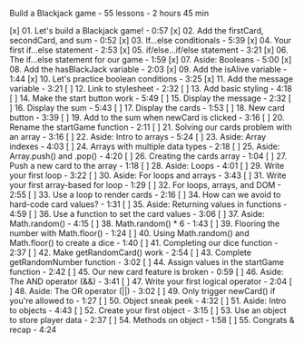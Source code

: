 
Build a Blackjack game - 55 lessons - 2 hours 45 min

[x] 01. Let's build a Blackjack game! - 0:57
[x] 02. Add the firstCard, secondCard, and sum - 0:52
[x] 03. If...else conditionals - 5:39
[x] 04. Your first if...else statement - 2:53
[x] 05. if/else...if/else statement - 3:21
[x] 06. The if...else statement for our game - 1:59
[x] 07. Aside: Booleans - 5:00
[x] 08. Add the hasBlackJack variable - 2:03
[x] 09. Add the isAlive variable - 1:44
[x] 10. Let's practice boolean conditions - 3:25
[x] 11. Add the message variable - 3:21
[ ] 12. Link to stylesheet - 2:32
[ ] 13. Add basic styling - 4:18
[ ] 14. Make the start button work - 5:49
[ ] 15. Display the message - 2:32
[ ] 16. Display the sum - 5:43
[ ] 17. Display the cards - 1:53
[ ] 18. New card button - 3:39
[ ] 19. Add to the sum when newCard is clicked - 3:16
[ ] 20. Rename the startGame function - 2:11
[ ] 21. Solving our cards problem with an array - 3:16
[ ] 22. Aside: Intro to arrays - 5:24
[ ] 23. Aside: Array indexes - 4:03
[ ] 24. Arrays with multiple data types - 2:18
[ ] 25. Aside: Array.push() and .pop() - 4:20
[ ] 26. Creating the cards array - 1:04
[ ] 27. Push a new card to the array - 1:18
[ ] 28. Aside: Loops - 4:01
[ ] 29. Write your first loop - 3:22
[ ] 30. Aside: For loops and arrays - 3:43
[ ] 31. Write your first array-based for loop - 1:29
[ ] 32. For loops, arrays, and DOM - 2:55
[ ] 33. Use a loop to render cards - 2:16
[ ] 34. How can we avoid to hard-code card values? - 1:31
[ ] 35. Aside: Returning values in functions - 4:59
[ ] 36. Use a function to set the card values - 3:06
[ ] 37. Aside: Math.random() - 4:15
[ ] 38. Math.random() * 6 - 1:43
[ ] 39. Flooring the number with Math.floor() - 1:24
[ ] 40. Using Math.random() and Math.floor() to create a dice - 1:40
[ ] 41. Completing our dice function - 2:37
[ ] 42. Make getRandomCard() work - 2:54
[ ] 43. Complete getRandomNumber function - 3:02
[ ] 44. Assign values in the startGame function - 2:42
[ ] 45. Our new card feature is broken - 0:59
[ ] 46. Aside: The AND operator (&&) - 3:41
[ ] 47. Write your first logical operator - 2:04
[ ] 48. Aside: The OR operator (||) - 3:02
[ ] 49. Only trigger newCard() if you're allowed to - 1:27
[ ] 50. Object sneak peek - 4:32
[ ] 51. Aside: Intro to objects - 4:43
[ ] 52. Create your first object - 3:15
[ ] 53. Use an object to store player data - 2:37
[ ] 54. Methods on object - 1:58
[ ] 55. Congrats & recap - 4:24